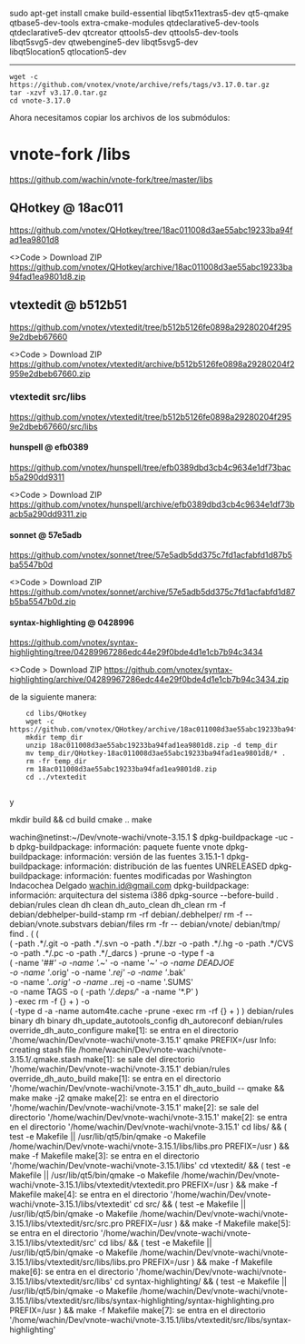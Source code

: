 

sudo apt-get install cmake build-essential libqt5x11extras5-dev qt5-qmake \
     qtbase5-dev-tools extra-cmake-modules qtdeclarative5-dev-tools \
     qtdeclarative5-dev qtcreator qttools5-dev qttools5-dev-tools \
     libqt5svg5-dev qtwebengine5-dev libqt5svg5-dev \
     libqt5location5 qtlocation5-dev
     
- - - - - - 	
	
   ```
   wget -c https://github.com/vnotex/vnote/archive/refs/tags/v3.17.0.tar.gz
   tar -xzvf v3.17.0.tar.gz
   cd vnote-3.17.0
   ``` 

Ahora necesitamos copiar los archivos de los submódulos:

# vnote-fork /libs
https://github.com/wachin/vnote-fork/tree/master/libs

## QHotkey @ 18ac011
https://github.com/vnotex/QHotkey/tree/18ac011008d3ae55abc19233ba94fad1ea9801d8

<>Code > Download ZIP
https://github.com/vnotex/QHotkey/archive/18ac011008d3ae55abc19233ba94fad1ea9801d8.zip

## vtextedit @ b512b51
https://github.com/vnotex/vtextedit/tree/b512b5126fe0898a29280204f2959e2dbeb67660

<>Code > Download ZIP
https://github.com/vnotex/vtextedit/archive/b512b5126fe0898a29280204f2959e2dbeb67660.zip

### vtextedit src/libs
https://github.com/vnotex/vtextedit/tree/b512b5126fe0898a29280204f2959e2dbeb67660/src/libs

#### hunspell @ efb0389
https://github.com/vnotex/hunspell/tree/efb0389dbd3cb4c9634e1df73bacb5a290dd9311

<>Code > Download ZIP
https://github.com/vnotex/hunspell/archive/efb0389dbd3cb4c9634e1df73bacb5a290dd9311.zip

#### sonnet @ 57e5adb
https://github.com/vnotex/sonnet/tree/57e5adb5dd375c7fd1acfabfd1d87b5ba5547b0d

<>Code > Download ZIP
https://github.com/vnotex/sonnet/archive/57e5adb5dd375c7fd1acfabfd1d87b5ba5547b0d.zip

#### syntax-highlighting @ 0428996
https://github.com/vnotex/syntax-highlighting/tree/04289967286edc44e29f0bde4d1e1cb7b94c3434

<>Code > Download ZIP
https://github.com/vnotex/syntax-highlighting/archive/04289967286edc44e29f0bde4d1e1cb7b94c3434.zip


de la siguiente manera:

```
	cd libs/QHotkey
	wget -c https://github.com/vnotex/QHotkey/archive/18ac011008d3ae55abc19233ba94fad1ea9801d8.zip
	mkdir temp_dir
	unzip 18ac011008d3ae55abc19233ba94fad1ea9801d8.zip -d temp_dir
	mv temp_dir/QHotkey-18ac011008d3ae55abc19233ba94fad1ea9801d8/* .
	rm -fr temp_dir
	rm 18ac011008d3ae55abc19233ba94fad1ea9801d8.zip
	cd ../vtextedit


```


y 

mkdir build && cd build
cmake ..
make


wachin@netinst:~/Dev/vnote-wachi/vnote-3.15.1
$ dpkg-buildpackage -uc -b
dpkg-buildpackage: información: paquete fuente vnote
dpkg-buildpackage: información: versión de las fuentes 3.15.1-1
dpkg-buildpackage: información: distribución de las fuentes UNRELEASED
dpkg-buildpackage: información: fuentes modificadas por Washington Indacochea Delgado <wachin.id@gmail.com>
dpkg-buildpackage: información: arquitectura del sistema i386
 dpkg-source --before-build .
 debian/rules clean
dh clean
   dh_auto_clean
   dh_clean
        rm -f debian/debhelper-build-stamp
        rm -rf debian/.debhelper/
        rm -f -- debian/vnote.substvars debian/files
        rm -fr -- debian/vnote/ debian/tmp/
        find .  \( \( \
                \( -path .\*/.git -o -path .\*/.svn -o -path .\*/.bzr -o -path .\*/.hg -o -path .\*/CVS -o -path .\*/.pc -o -path .\*/_darcs \) -prune -o -type f -a \
                \( -name '#*#' -o -name '.*~' -o -name '*~' -o -name DEADJOE \
                 -o -name '*.orig' -o -name '*.rej' -o -name '*.bak' \
                 -o -name '.*.orig' -o -name .*.rej -o -name '.SUMS' \
                 -o -name TAGS -o \( -path '*/.deps/*' -a -name '*.P' \) \
                \) -exec rm -f {} + \) -o \
                \( -type d -a -name autom4te.cache -prune -exec rm -rf {} + \) \)
 debian/rules binary
dh binary
   dh_update_autotools_config
   dh_autoreconf
   debian/rules override_dh_auto_configure
make[1]: se entra en el directorio '/home/wachin/Dev/vnote-wachi/vnote-3.15.1'
qmake PREFIX=/usr
Info: creating stash file /home/wachin/Dev/vnote-wachi/vnote-3.15.1/.qmake.stash
make[1]: se sale del directorio '/home/wachin/Dev/vnote-wachi/vnote-3.15.1'
   debian/rules override_dh_auto_build
make[1]: se entra en el directorio '/home/wachin/Dev/vnote-wachi/vnote-3.15.1'
dh_auto_build -- qmake && make
        make -j2 qmake
make[2]: se entra en el directorio '/home/wachin/Dev/vnote-wachi/vnote-3.15.1'
make[2]: se sale del directorio '/home/wachin/Dev/vnote-wachi/vnote-3.15.1'
make[2]: se entra en el directorio '/home/wachin/Dev/vnote-wachi/vnote-3.15.1'
cd libs/ && ( test -e Makefile || /usr/lib/qt5/bin/qmake -o Makefile /home/wachin/Dev/vnote-wachi/vnote-3.15.1/libs/libs.pro PREFIX=/usr ) && make -f Makefile 
make[3]: se entra en el directorio '/home/wachin/Dev/vnote-wachi/vnote-3.15.1/libs'
cd vtextedit/ && ( test -e Makefile || /usr/lib/qt5/bin/qmake -o Makefile /home/wachin/Dev/vnote-wachi/vnote-3.15.1/libs/vtextedit/vtextedit.pro PREFIX=/usr ) && make -f Makefile 
make[4]: se entra en el directorio '/home/wachin/Dev/vnote-wachi/vnote-3.15.1/libs/vtextedit'
cd src/ && ( test -e Makefile || /usr/lib/qt5/bin/qmake -o Makefile /home/wachin/Dev/vnote-wachi/vnote-3.15.1/libs/vtextedit/src/src.pro PREFIX=/usr ) && make -f Makefile 
make[5]: se entra en el directorio '/home/wachin/Dev/vnote-wachi/vnote-3.15.1/libs/vtextedit/src'
cd libs/ && ( test -e Makefile || /usr/lib/qt5/bin/qmake -o Makefile /home/wachin/Dev/vnote-wachi/vnote-3.15.1/libs/vtextedit/src/libs/libs.pro PREFIX=/usr ) && make -f Makefile 
make[6]: se entra en el directorio '/home/wachin/Dev/vnote-wachi/vnote-3.15.1/libs/vtextedit/src/libs'
cd syntax-highlighting/ && ( test -e Makefile || /usr/lib/qt5/bin/qmake -o Makefile /home/wachin/Dev/vnote-wachi/vnote-3.15.1/libs/vtextedit/src/libs/syntax-highlighting/syntax-highlighting.pro PREFIX=/usr ) && make -f Makefile 
make[7]: se entra en el directorio '/home/wachin/Dev/vnote-wachi/vnote-3.15.1/libs/vtextedit/src/libs/syntax-highlighting'


